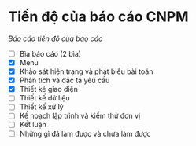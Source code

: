 # Tiến độ của báo cáo CNPM
_Báo cáo tiến độ của báo cáo_

+ [ ] Bìa báo cáo (2 bìa)
+ [x] Menu
+ [x] Khảo sát hiện trạng và phát biểu bài toán
+ [x] Phân tích và đặc tả yêu cầu
+ [x] Thiết ké giao diện
+ [ ] Thiết kế dữ liệu
+ [ ] Thiết kế xử lý
+ [ ] Kế hoạch lập trình và kiểm thử đơn vị
+ [ ] Kết luận
+ [ ] Những gì đã làm được và chưa làm được